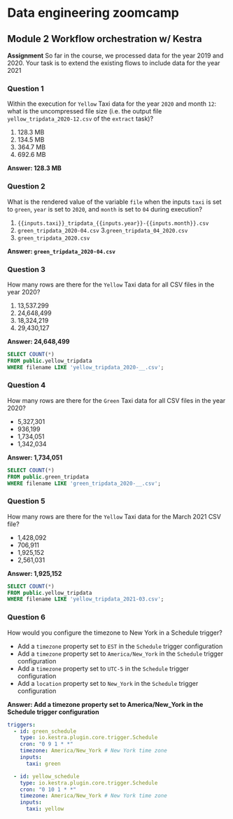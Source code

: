 # Data engineering zoomcamp
## Module 2 Workflow orchestration w/ Kestra

**Assignment**
So far in the course, we processed data for the year 2019 and 2020. Your task is to extend the existing flows to include data for the year 2021

### Question 1 
Within the execution for `Yellow` Taxi data for the year `2020` and month `12`: what is the uncompressed file size (i.e. the output file `yellow_tripdata_2020-12.csv` of the `extract` task)?

1. 128.3 MB
2. 134.5 MB
3. 364.7 MB
4. 692.6 MB

**Answer: 128.3 MB**

### Question 2 
What is the rendered value of the variable `file` when the inputs `taxi` is set to `green`, `year` is set to `2020`, and `month` is set to `04` during execution?

1. `{{inputs.taxi}}_tripdata_{{inputs.year}}-{{inputs.month}}.csv` 
2. `green_tripdata_2020-04.csv`
3.`green_tripdata_04_2020.csv`
4. `green_tripdata_2020.csv`

**Answer: `green_tripdata_2020-04.csv`**

### Question 3 
How many rows are there for the `Yellow` Taxi data for all CSV files in the year 2020?

1. 13,537.299
2. 24,648,499
3. 18,324,219
4. 29,430,127

**Answer: 24,648,499**

```sql
SELECT COUNT(*)
FROM public.yellow_tripdata
WHERE filename LIKE 'yellow_tripdata_2020-__.csv';
```

### Question 4
How many rows are there for the `Green` Taxi data for all CSV files in the year 2020?

- 5,327,301
- 936,199
- 1,734,051
- 1,342,034

**Answer: 1,734,051**

```sql
SELECT COUNT(*)
FROM public.green_tripdata
WHERE filename LIKE 'green_tripdata_2020-__.csv';
```

### Question 5
How many rows are there for the `Yellow` Taxi data for the March 2021 CSV file?

- 1,428,092
- 706,911
- 1,925,152
- 2,561,031

**Answer: 1,925,152**

```sql
SELECT COUNT(*)
FROM public.yellow_tripdata
WHERE filename LIKE 'yellow_tripdata_2021-03.csv';
```

### Question 6
How would you configure the timezone to New York in a Schedule trigger?

- Add a `timezone` property set to `EST` in the `Schedule` trigger configuration  
- Add a `timezone` property set to `America/New_York` in the `Schedule` trigger configuration
- Add a `timezone` property set to `UTC-5` in the `Schedule` trigger configuration
- Add a `location` property set to `New_York` in the `Schedule` trigger configuration  

**Answer: Add a timezone property set to America/New_York in the Schedule trigger configuration**

```yaml
triggers:
  - id: green_schedule
    type: io.kestra.plugin.core.trigger.Schedule
    cron: "0 9 1 * *"
    timezone: America/New_York # New York time zone
    inputs:
      taxi: green

  - id: yellow_schedule
    type: io.kestra.plugin.core.trigger.Schedule
    cron: "0 10 1 * *"
    timezone: America/New_York # New York time zone
    inputs:
      taxi: yellow
``` 
